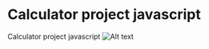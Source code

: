 # Calculator project javascript
 Calculator project javascript
![Alt text](/Calculator-project-javascript/Calculator.PNG)